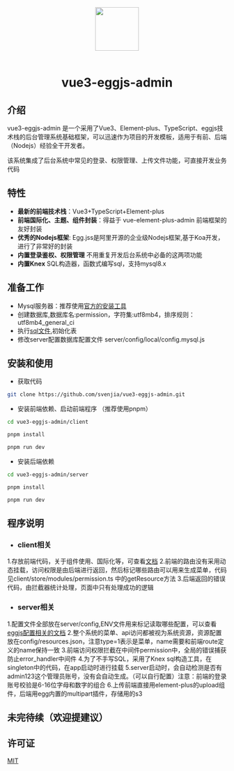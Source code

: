 <div align="center"> <a href="https://github.com/svenjia/vue3-eggjs-admin"> <img width="100" src="./public/logo.png"> </a> <br> <br>

<h1>vue3-eggjs-admin</h1>
</div>

## 介绍

vue3-eggjs-admin 是一个采用了Vue3、Element-plus、TypeScript、eggjs技术栈的后台管理系统基础框架，可以迅速作为项目的开发模板，适用于有前、后端（Nodejs）经验全干开发者。

该系统集成了后台系统中常见的登录、权限管理、上传文件功能，可直接开发业务代码

## 特性

- **最新的前端技术栈**：Vue3+TypeScript+Element-plus
- **前端国际化、主题、组件封装**：得益于 vue-element-plus-admin 前端框架的友好封装
- **优秀的Nodejs框架**: Egg.jss是阿里开源的企业级Nodejs框架,基于Koa开发，进行了非常好的封装
- **内置登录鉴权、权限管理** 不用重复开发后台系统中必备的这两项功能
- **内置Knex** SQL构造器，函数式编写sql，支持mysql8.x

## 准备工作

- Mysql服务器：推荐使用[官方的安装工具](https://dev.mysql.com/downloads/installer/)
- 创建数据库,数据库名:permission，字符集:utf8mb4，排序规则：utf8mb4_general_ci
- 执行[sql文件](./server/dbs/permission.sql),初始化表
- 修改server配置数据库配置文件 server/config/local/config.mysql.js


## 安装和使用

- 获取代码

```bash
git clone https://github.com/svenjia/vue3-eggjs-admin.git
```

-  安装前端依赖、启动前端程序 （推荐使用pnpm）

```bash
cd vue3-eggjs-admin/client

pnpm install 

pnpm run dev

```

-  安装后端依赖

```bash
cd vue3-eggjs-admin/server

pnpm install

pnpm run dev

```

## 程序说明
- ### client相关
1.存放前端代码，关于组件使用、国际化等，可查看[文档](https://element-plus-admin-doc.cn/guide/introduction.html)
2.前端的路由没有采用动态挂载，访问权限是由后端进行返回，然后标记哪些路由可以用来生成菜单，代码见client/store/modules/permission.ts 中的getResource方法
3.后端返回的错误代码，由拦截器统计处理，页面中只有处理成功的逻辑
- ### server相关
1.配置文件全部放在server/config,ENV文件用来标记读取哪些配置，可以查看[eggjs配置相关的文档](https://www.eggjs.org/zh-CN/basics/config)
2.整个系统的菜单、api访问都被视为系统资源，资源配置放在config/resources.json，注意type=1表示是菜单，name需要和前端route定义的name保持一致
3.前端访问权限拦截在中间件permission中，全局的错误捕获防止error_handler中间件
4.为了不手写SQL，采用了Knex sql构造工具，在singleton中的代码，在app启动时进行挂载
5.server启动时，会自动检测是否有admin123这个管理员账号，没有会自动生成。（可以自行配置）注意：前端的登录账号校验是6-16位字母和数字的组合
6.上传前端直接用element-plus的upload组件，后端用egg内置的multipart插件，存储用的s3

## 未完待续（欢迎提建议）

## 许可证

[MIT](./LICENSE)
